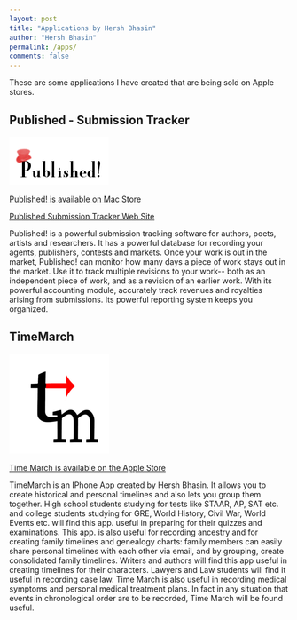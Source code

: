 ```yaml
---
layout: post
title: "Applications by Hersh Bhasin"
author: "Hersh Bhasin"
permalink: /apps/
comments: false
---
```


These are some applications I have created that are being sold on Apple stores.



## Published - Submission Tracker

![img](/assets/apps_1.png)


[Published! is available on Mac Store](https://itunes.apple.com/us/app/published!-manuscript-submissions/id504429681?ls=1&mt=12#)

[Published Submission Tracker Web Site](https://publishedapp.herokuapp.com/)

Published! is a powerful submission tracking software for authors, poets, artists and researchers. It has a powerful database for recording your agents, publishers, contests and markets. Once your work is out in the market, Published! can monitor how many days a piece of work stays out in the market. Use it to track multiple revisions to your work-- both as an independent piece of work, and as a revision of an earlier work. With its powerful accounting module, accurately track revenues and royalties arising from submissions. Its powerful reporting system keeps you organized.

## TimeMarch 

![img](/assets/apps_2.png)

[Time March is  available on the Apple Store](https://itunes.apple.com/us/app/time-march/id982857290?ls=1&mt=8)

TimeMarch is an IPhone App created by Hersh Bhasin.  It allows you  to create historical and personal timelines and also lets you group them together. High school students studying for tests like STAAR, AP, SAT etc. and college students studying for GRE, World History, Civil War, World Events etc. will find this app. useful in preparing for their quizzes and examinations. This app. is also useful for recording ancestry and for creating family timelines and genealogy charts: family members can easily share personal timelines with each other via email, and by grouping, create consolidated family timelines. Writers and authors will find this app useful in creating timelines for their characters. Lawyers and Law students will find it useful in recording case law. Time March is also useful in recording medical symptoms and personal medical treatment plans. In fact in any situation that events in chronological order are to be recorded, Time March will be found useful.